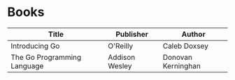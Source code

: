 # Books

| Title | Publisher | Author |
| -- | -- | -- |
| Introducing Go | O'Reilly | Caleb Doxsey |
| The Go Programming Language | Addison Wesley | Donovan Kerninghan |